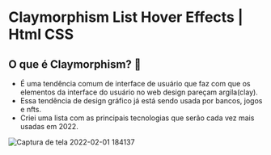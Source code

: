 # Claymorphism List Hover Effects | Html CSS

## O que é Claymorphism? 🤔
- É uma tendência comum de interface de usuário que faz com que os elementos da interface do usuário no web design pareçam argila(clay).
- Essa tendência de design gráfico já está sendo usada por bancos, jogos e nfts.
- Criei uma lista com as principais tecnologias que serão cada vez mais usadas em 2022.

 
![Captura de tela 2022-02-01 184137](https://user-images.githubusercontent.com/81476932/152056161-140b110d-7be1-4b6a-972f-2b902e457862.png)
